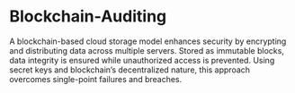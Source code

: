 # Blockchain-Auditing
A blockchain-based cloud storage model enhances security by encrypting and distributing data across multiple servers. Stored as immutable blocks, data integrity is ensured while unauthorized access is prevented. Using secret keys and blockchain’s decentralized nature, this approach overcomes single-point failures and breaches.
